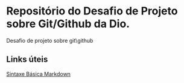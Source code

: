# Repositório do Desafio de Projeto sobre Git/Github da Dio.
Desafio de projeto sobre git\github

## Links úteis
[Sintaxe Básica Markdown](https://www.markdownguide.org/basic-syntax/)
